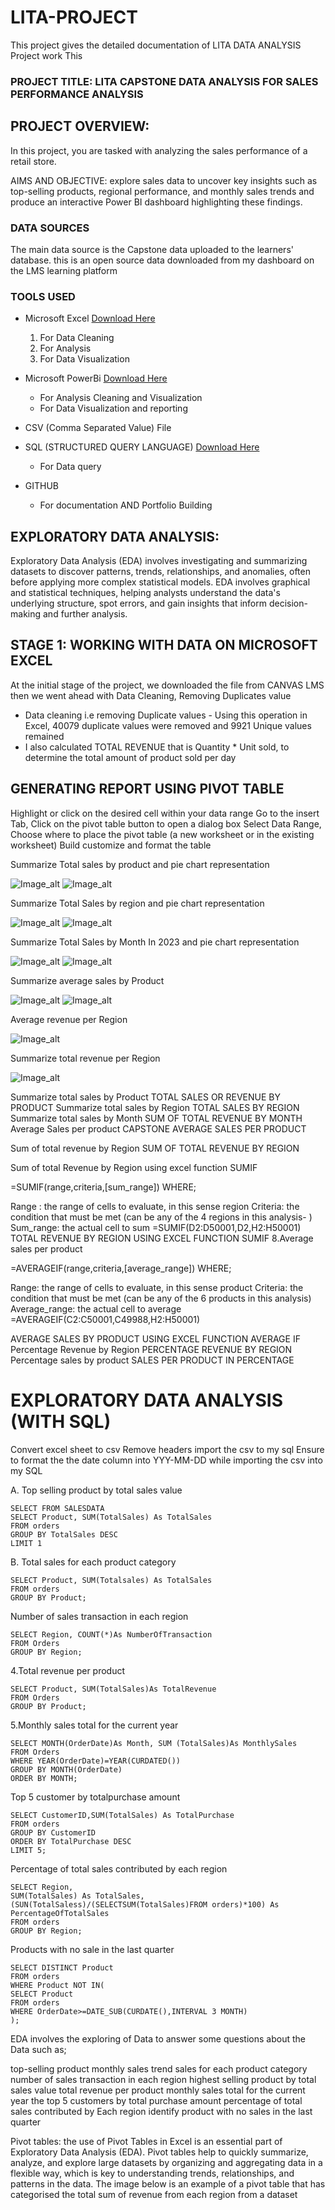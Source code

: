 # LITA-PROJECT
This project gives the detailed documentation of LITA DATA ANALYSIS Project work
This 

### PROJECT TITLE: LITA CAPSTONE DATA ANALYSIS FOR SALES PERFORMANCE ANALYSIS
## PROJECT OVERVIEW:
In this project, you are tasked with analyzing the sales performance of a retail store. 

AIMS AND OBJECTIVE: explore sales data to uncover key insights such as top-selling products, regional 
performance, and monthly sales trends and produce an interactive Power BI
dashboard highlighting these findings.

### DATA SOURCES
The main data source is the Capstone data uploaded to the learners' database. 
this is an open source data downloaded from my dashboard on the LMS learning platform

### TOOLS USED
- Microsoft Excel [Download Here](https://www.microsoft.com)
  1.  For Data Cleaning
  2.  For Analysis
  3.  For Data Visualization
     
- Microsoft PowerBi [Download Here](https://apps.microsoft.com)
  - For Analysis Cleaning and Visualization
  - For Data Visualization and reporting
    
- CSV (Comma Separated Value)  File
  
- SQL (STRUCTURED QUERY LANGUAGE) [Download Here](https://www.microsoft.com)
  - For Data query
    
- GITHUB
  - For documentation AND Portfolio Building  


## EXPLORATORY DATA ANALYSIS:
Exploratory Data Analysis (EDA) involves investigating and summarizing datasets to discover patterns, trends, relationships, and anomalies, often before applying more complex statistical models.
EDA involves graphical and statistical techniques, helping analysts understand the data's underlying structure, spot errors, and gain insights that inform decision-making and further analysis.


## STAGE 1: WORKING WITH DATA ON MICROSOFT EXCEL
At the initial stage of the project, we downloaded the file from CANVAS LMS 
then we went ahead with Data Cleaning, Removing Duplicates value
  - Data cleaning i.e removing Duplicate values - Using this operation in Excel, 40079 duplicate values were removed and 9921 Unique values remained
  - I also calculated TOTAL REVENUE that is Quantity * Unit sold, to determine the total amount of product sold per day

## GENERATING REPORT USING PIVOT TABLE
  Highlight or click on the desired cell within your data range
  Go to the insert Tab, Click on the pivot  table button to open a dialog box
  Select Data Range, Choose where to place the pivot table (a new worksheet or in the existing worksheet)
  Build customize and format the table
  
Summarize Total sales by product and pie chart representation

![Image_alt](https://github.com/Menieleven/MENI-LITA-PROJECT/blob/1aded077d9d35a9eb406887866dd32c9dd3ae2ef/1A.JPG)
![Image_alt](https://github.com/Menieleven/MENI-LITA-PROJECT/blob/1aded077d9d35a9eb406887866dd32c9dd3ae2ef/1B.JPG)

 Summarize Total Sales by region and pie chart representation
 
![Image_alt](https://github.com/Menieleven/MENI-LITA-PROJECT/blob/1aded077d9d35a9eb406887866dd32c9dd3ae2ef/2A.JPG)
![Image_alt](https://github.com/Menieleven/MENI-LITA-PROJECT/blob/1aded077d9d35a9eb406887866dd32c9dd3ae2ef/2B.JPG)

Summarize Total Sales by Month In 2023 and pie chart representation

![Image_alt](https://github.com/Menieleven/MENI-LITA-PROJECT/blob/1aded077d9d35a9eb406887866dd32c9dd3ae2ef/3A.JPG)
![Image_alt](https://github.com/Menieleven/MENI-LITA-PROJECT/blob/1aded077d9d35a9eb406887866dd32c9dd3ae2ef/3B.JPG)

Summarize average sales by Product 

![Image_alt](https://github.com/Menieleven/MENI-LITA-PROJECT/blob/1aded077d9d35a9eb406887866dd32c9dd3ae2ef/4A.JPG)
![Image_alt](https://github.com/Menieleven/MENI-LITA-PROJECT/blob/1aded077d9d35a9eb406887866dd32c9dd3ae2ef/4B.JPG)

Average revenue per Region

![Image_alt](https://github.com/Menieleven/MENI-LITA-PROJECT/blob/1aded077d9d35a9eb406887866dd32c9dd3ae2ef/5A.JPG)

Summarize total revenue per Region

![Image_alt](https://github.com/Menieleven/MENI-LITA-PROJECT/blob/1aded077d9d35a9eb406887866dd32c9dd3ae2ef/5B.JPG)

Summarize total sales by Product
TOTAL SALES OR REVENUE BY PRODUCT
Summarize total sales by Region
TOTAL SALES BY REGION
Summarize total sales by Month
SUM OF TOTAL REVENUE BY MONTH
Average Sales per product CAPSTONE AVERAGE SALES PER PRODUCT

Sum of total revenue by Region
SUM OF TOTAL REVENUE BY REGION

Sum of total Revenue by Region using excel function SUMIF

=SUMIF(range,criteria,[sum_range])
WHERE; 

Range : the range of cells to evaluate, in this sense region
Criteria: the condition that must be met (can be any of the 4 regions in this analysis- )
Sum_range: the actual cell to sum
=SUMIF(D2:D50001,D2,H2:H50001)
TOTAL REVENUE BY REGION USING EXCEL FUNCTION SUMIF 
8.Average sales per product

=AVERAGEIF(range,criteria,[average_range])
WHERE;

Range: the range of cells to evaluate, in this sense product
Criteria: the condition that must be met (can be any of the 6 products in this analysis)
Average_range: the actual cell to average
=AVERAGEIF(C2:C50001,C49988,H2:H50001)

AVERAGE SALES BY PRODUCT USING EXCEL FUNCTION AVERAGE IF
Percentage Revenue by Region
PERCENTAGE REVENUE BY REGION
Percentage sales by product
SALES PER PRODUCT IN PERCENTAGE

# EXPLORATORY DATA ANALYSIS (WITH SQL)
Convert excel sheet to csv
Remove headers
import the csv to my sql
Ensure to format the the date column into YYY-MM-DD while importing the csv into my SQL

A. Top selling product by total sales value

```
SELECT FROM SALESDATA
SELECT Product, SUM(TotalSales) As TotalSales
FROM orders
GROUP BY TotalSales DESC
LIMIT 1

```
B. Total sales for each product category
```
SELECT Product, SUM(Totalsales) As TotalSales
FROM orders
GROUP BY Product;
```
Number of sales transaction in each region
```
SELECT Region, COUNT(*)As NumberOfTransaction
FROM Orders
GROUP BY Region;
```
4.Total revenue per product

```
SELECT Product, SUM(TotalSales)As TotalRevenue
FROM Orders
GROUP BY Product;
```
5.Monthly sales total for the current year

```
SELECT MONTH(OrderDate)As Month, SUM (TotalSales)As MonthlySales
FROM Orders
WHERE YEAR(OrderDate)=YEAR(CURDATED())
GROUP BY MONTH(OrderDate)
ORDER BY MONTH;
```

Top 5 customer by totalpurchase amount
```
SELECT CustomerID,SUM(TotalSales) As TotalPurchase
FROM orders
GROUP BY CustomerID
ORDER BY TotalPurchase DESC
LIMIT 5;
```

Percentage of total sales contributed by each region
```
SELECT Region,
SUM(TotalSales) As TotalSales,
(SUN(TotalSaless)/(SELECTSUM(TotalSales)FROM orders)*100) As PercentageOfTotalSales
FROM orders
GROUP BY Region;
```
Products with no sale in the last quarter
```
SELECT DISTINCT Product
FROM orders
WHERE Product NOT IN(
SELECT Product
FROM orders
WHERE OrderDate>=DATE_SUB(CURDATE(),INTERVAL 3 MONTH)
);
```
EDA involves the exploring of Data to answer some questions about the Data such as;

top-selling product
monthly sales trend
sales for each product category
number of sales transaction in each region
highest selling product by total sales value
total revenue per product
monthly sales total for the current year
the top 5 customers by total purchase amount
percentage of total sales contributed by Each region
identify product with no sales in the last quarter


Pivot tables: the use of Pivot Tables in Excel is an essential part of Exploratory Data Analysis (EDA). Pivot tables help to quickly summarize, analyze, and explore large datasets by organizing and aggregating data in a flexible way, which is key to understanding trends, relationships, and patterns in the data.
The image below is an example of a pivot table that has categorised the total sum of revenue from each region from a dataset



